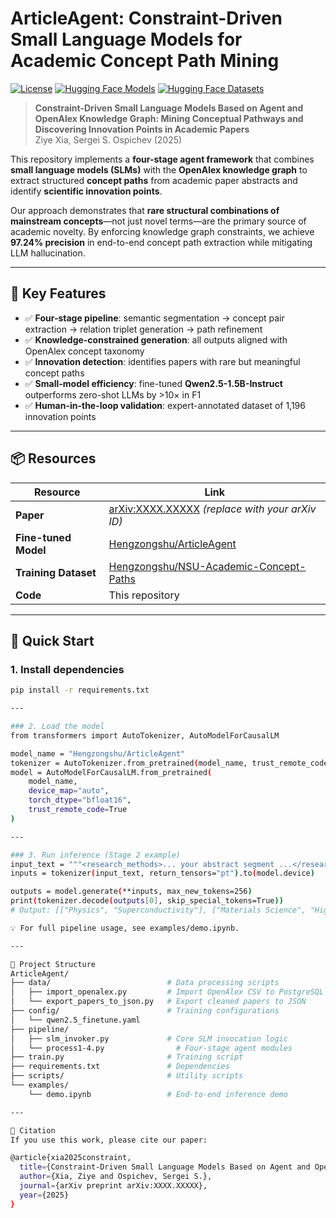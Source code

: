# ArticleAgent: Constraint-Driven Small Language Models for Academic Concept Path Mining

[![License](https://img.shields.io/badge/License-Apache%202.0-blue.svg)](MIT)
[![Hugging Face Models](https://img.shields.io/badge/%F0%9F%A4%97%20Hugging%20Face-Models-blue)](https://huggingface.co/Hengzongshu/ArticleAgent)
[![Hugging Face Datasets](https://img.shields.io/badge/%F0%9F%A4%97%20Hugging%20Face-Datasets-blue)](https://huggingface.co/datasets/Hengzongshu/NSU-Academic-Concept-Paths)

> **Constraint-Driven Small Language Models Based on Agent and OpenAlex Knowledge Graph: Mining Conceptual Pathways and Discovering Innovation Points in Academic Papers**  
> Ziye Xia, Sergei S. Ospichev (2025)

This repository implements a **four-stage agent framework** that combines **small language models (SLMs)** with the **OpenAlex knowledge graph** to extract structured **concept paths** from academic paper abstracts and identify **scientific innovation points**.

Our approach demonstrates that **rare structural combinations of mainstream concepts**—not just novel terms—are the primary source of academic novelty. By enforcing knowledge graph constraints, we achieve **97.24% precision** in end-to-end concept path extraction while mitigating LLM hallucination.

---

## 🌟 Key Features

- ✅ **Four-stage pipeline**: semantic segmentation → concept pair extraction → relation triplet generation → path refinement  
- ✅ **Knowledge-constrained generation**: all outputs aligned with OpenAlex concept taxonomy  
- ✅ **Innovation detection**: identifies papers with rare but meaningful concept paths  
- ✅ **Small-model efficiency**: fine-tuned **Qwen2.5-1.5B-Instruct** outperforms zero-shot LLMs by >10× in F1  
- ✅ **Human-in-the-loop validation**: expert-annotated dataset of 1,196 innovation points

---

## 📦 Resources

| Resource | Link |
|--------|------|
| **Paper** | [arXiv:XXXX.XXXXX](https://arxiv.org/abs/XXXX.XXXXX) *(replace with your arXiv ID)* |
| **Fine-tuned Model** | [Hengzongshu/ArticleAgent](https://huggingface.co/Hengzongshu/ArticleAgent) |
| **Training Dataset** | [Hengzongshu/NSU-Academic-Concept-Paths](https://huggingface.co/datasets/Hengzongshu/NSU-Academic-Concept-Paths) |
| **Code** | This repository |

---

## 🚀 Quick Start

### 1. Install dependencies
```bash
pip install -r requirements.txt

---

### 2. Load the model
from transformers import AutoTokenizer, AutoModelForCausalLM

model_name = "Hengzongshu/ArticleAgent"
tokenizer = AutoTokenizer.from_pretrained(model_name, trust_remote_code=True)
model = AutoModelForCausalLM.from_pretrained(
    model_name,
    device_map="auto",
    torch_dtype="bfloat16",
    trust_remote_code=True
)

---

### 3. Run inference (Stage 2 example)
input_text = """<research_methods>... your abstract segment ...</research_methods>"""
inputs = tokenizer(input_text, return_tensors="pt").to(model.device)

outputs = model.generate(**inputs, max_new_tokens=256)
print(tokenizer.decode(outputs[0], skip_special_tokens=True))
# Output: [["Physics", "Superconductivity"], ["Materials Science", "High-Tc materials"]]

💡 For full pipeline usage, see examples/demo.ipynb.

---

📁 Project Structure
ArticleAgent/
├── data/                          # Data processing scripts
│   ├── import_openalex.py         # Import OpenAlex CSV to PostgreSQL
│   └── export_papers_to_json.py   # Export cleaned papers to JSON
├── config/                        # Training configurations
│   └── qwen2.5_finetune.yaml
├── pipeline/ 
│   ├── slm_invoker.py             # Core SLM invocation logic
│   └── process1-4.py                # Four-stage agent modules
├── train.py                       # Training script
├── requirements.txt               # Dependencies
├── scripts/                       # Utility scripts
└── examples/
    └── demo.ipynb                 # End-to-end inference demo

---

📄 Citation
If you use this work, please cite our paper:

@article{xia2025constraint,
  title={Constraint-Driven Small Language Models Based on Agent and OpenAlex Knowledge Graph: Mining Conceptual Pathways and Discovering Innovation Points in Academic Papers},
  author={Xia, Ziye and Ospichev, Sergei S.},
  journal={arXiv preprint arXiv:XXXX.XXXXX},
  year={2025}
}
